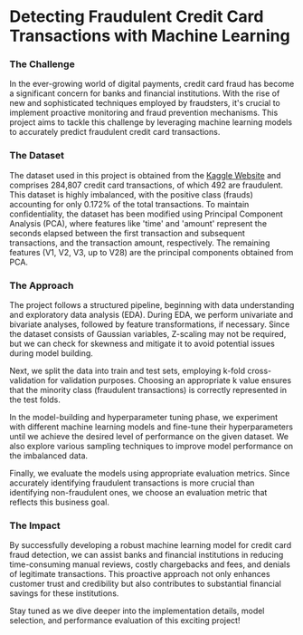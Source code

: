 # Detecting Fraudulent Credit Card Transactions with Machine Learning
### The Challenge
In the ever-growing world of digital payments, credit card fraud has become a significant concern for banks and financial institutions. With the rise of new and sophisticated techniques employed by fraudsters, it's crucial to implement proactive monitoring and fraud prevention mechanisms. This project aims to tackle this challenge by leveraging machine learning models to accurately predict fraudulent credit card transactions.

### The Dataset
The dataset used in this project is obtained from the [Kaggle Website](https://www.kaggle.com/datasets/mlg-ulb/creditcardfraud) and comprises 284,807 credit card transactions, of which 492 are fraudulent. This dataset is highly imbalanced, with the positive class (frauds) accounting for only 0.172% of the total transactions. To maintain confidentiality, the dataset has been modified using Principal Component Analysis (PCA), where features like 'time' and 'amount' represent the seconds elapsed between the first transaction and subsequent transactions, and the transaction amount, respectively. The remaining features (V1, V2, V3, up to V28) are the principal components obtained from PCA.

### The Approach
The project follows a structured pipeline, beginning with data understanding and exploratory data analysis (EDA). During EDA, we perform univariate and bivariate analyses, followed by feature transformations, if necessary. Since the dataset consists of Gaussian variables, Z-scaling may not be required, but we can check for skewness and mitigate it to avoid potential issues during model building.

Next, we split the data into train and test sets, employing k-fold cross-validation for validation purposes. Choosing an appropriate k value ensures that the minority class (fraudulent transactions) is correctly represented in the test folds.

In the model-building and hyperparameter tuning phase, we experiment with different machine learning models and fine-tune their hyperparameters until we achieve the desired level of performance on the given dataset. We also explore various sampling techniques to improve model performance on the imbalanced data.

Finally, we evaluate the models using appropriate evaluation metrics. Since accurately identifying fraudulent transactions is more crucial than identifying non-fraudulent ones, we choose an evaluation metric that reflects this business goal.

### The Impact
By successfully developing a robust machine learning model for credit card fraud detection, we can assist banks and financial institutions in reducing time-consuming manual reviews, costly chargebacks and fees, and denials of legitimate transactions. This proactive approach not only enhances customer trust and credibility but also contributes to substantial financial savings for these institutions.

Stay tuned as we dive deeper into the implementation details, model selection, and performance evaluation of this exciting project!